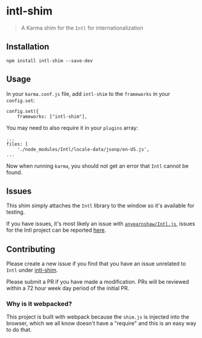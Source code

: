 # intl-shim

> A Karma shim for the `Intl` for internationalization

## Installation

```
npm install intl-shim --save-dev
```

## Usage 

In your `karma.conf.js` file, add `intl-shim` to the `frameworks` in your `config.set`:

```
config.set({
    frameworks: ["intl-shim"],
```

You may need to also require it in your `plugins` array:

```
...
files: [
    './node_modules/Intl/locale-data/jsonp/en-US.js',
...
```

Now when running `karma`, you should not get an error that `Intl` cannot be found.

## Issues

This shim simply attaches the `Intl` library to the window so it's available for testing. 

If you have issues, it's most likely an issue with [`anyearnshaw/Intl.js`](https://github.com/andyearnshaw/Intl.js), issues for the Intl project can be reported [here](https://github.com/andyearnshaw/Intl.js/issues).

## Contributing

Please create a new issue if you find that you have an issue unrelated to `Intl` under [intl-shim](https://github.com/wheelerlaw/intl-shim/issues/new).

Please submit a PR if you have made a modification. PRs will be reviewed within a 72 hour week day period of the initial PR.

### Why is it webpacked?

This project is built with webpack because the `shim.js` is injected into the browser, which we all know doesn't have a "require" and this is an easy way to do that.
